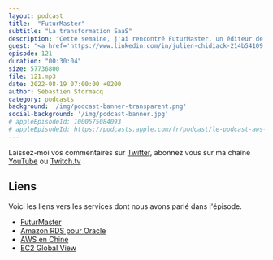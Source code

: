 ```yaml
---
layout: podcast
title:  "FuturMaster"
subtitle: "La transformation SaaS"
description: "Cette semaine, j'ai rencontré FuturMaster, un éditeur de logiciels pour gèrer vos Supply Chains.  Comment changer d'un modèle traditionnel manuel vers un modèle SaaS avec de l'automatisation et du self-service ? Pourquoi cette entreprise globale choisit AWS - la capacité de fournir des bases de données managées sous Oracle et de déployer en Chine ont été des facteurs clés. On y parle aussi de la transformation de politique et philosophique des métiers de la finance et comment cela affecte la facturation. 'Une migration cloud n'est pas que technique, c'est une transformation complète de l'entreprise'. Une fois dans le cloud, l'exploration de nouvelles fonctionalités comme AWS Lambda permet de paraliser des calculs et ainsi les réduire de 4h à quelques minutes."
guest: "<a href='https://www.linkedin.com/in/julien-chidiack-214b54109'>Julien Chidiack</a>, Chief Cloud Officer <a href='https://www.futurmaster.com'>FuturMaster</a>"
episode: 121
duration: "00:30:04"
size: 57736800
file: 121.mp3
date: 2022-08-19 07:00:00 +0200   
author: Sébastien Stormacq
category: podcasts
background: '/img/podcast-banner-transparent.png'
social-background: '/img/podcast-banner.jpg'
# appleEpisodeId: 1000575084093
# appleEpisodeId: https://podcasts.apple.com/fr/podcast/le-podcast-aws-en-français/id1452118442
---
```


Laissez-moi vos commentaires sur [Twitter](https://twitter.com/sebsto), abonnez vous sur ma chaîne [YouTube](https://www.youtube.com/sebsto) ou [Twitch.tv](https://www.twitch.tv/sebAWS)

## Liens

Voici les liens vers les services dont nous avons parlé dans l'épisode.

- [FuturMaster](https://www.futurmaster.com/)
- [Amazon RDS pour Oracle](https://docs.aws.amazon.com/AmazonRDS/latest/UserGuide/CHAP_Oracle.html)
- [AWS en Chine](https://www.amazonaws.cn/en/about-aws/china/)
- [EC2 Global View](https://docs.aws.amazon.com/AWSEC2/latest/UserGuide/Using_Filtering.html#global-view)